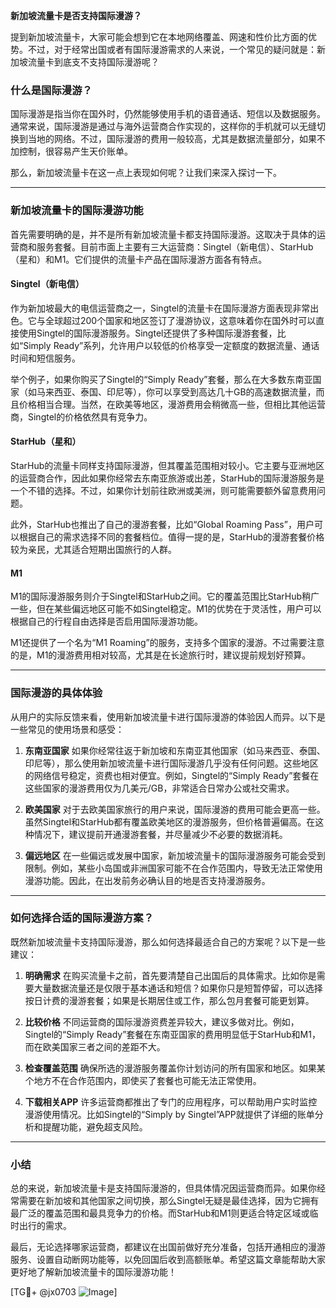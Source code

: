 **新加坡流量卡是否支持国际漫游？**

提到新加坡流量卡，大家可能会想到它在本地网络覆盖、网速和性价比方面的优势。不过，对于经常出国或者有国际漫游需求的人来说，一个常见的疑问就是：新加坡流量卡到底支不支持国际漫游呢？

### 什么是国际漫游？
国际漫游是指当你在国外时，仍然能够使用手机的语音通话、短信以及数据服务。通常来说，国际漫游是通过与海外运营商合作实现的，这样你的手机就可以无缝切换到当地的网络。不过，国际漫游的费用一般较高，尤其是数据流量部分，如果不加控制，很容易产生天价账单。

那么，新加坡流量卡在这一点上表现如何呢？让我们来深入探讨一下。

---

### 新加坡流量卡的国际漫游功能

首先需要明确的是，并不是所有新加坡流量卡都支持国际漫游。这取决于具体的运营商和服务套餐。目前市面上主要有三大运营商：Singtel（新电信）、StarHub（星和）和M1。它们提供的流量卡产品在国际漫游方面各有特点。

#### Singtel（新电信）
作为新加坡最大的电信运营商之一，Singtel的流量卡在国际漫游方面表现非常出色。它与全球超过200个国家和地区签订了漫游协议，这意味着你在国外时可以直接使用Singtel的国际漫游服务。Singtel还提供了多种国际漫游套餐，比如“Simply Ready”系列，允许用户以较低的价格享受一定额度的数据流量、通话时间和短信服务。

举个例子，如果你购买了Singtel的“Simply Ready”套餐，那么在大多数东南亚国家（如马来西亚、泰国、印尼等），你可以享受到高达几十GB的高速数据流量，而且价格相当合理。当然，在欧美等地区，漫游费用会稍微高一些，但相比其他运营商，Singtel的价格依然具有竞争力。

#### StarHub（星和）
StarHub的流量卡同样支持国际漫游，但其覆盖范围相对较小。它主要与亚洲地区的运营商合作，因此如果你经常去东南亚旅游或出差，StarHub的国际漫游服务是一个不错的选择。不过，如果你计划前往欧洲或美洲，则可能需要额外留意费用问题。

此外，StarHub也推出了自己的漫游套餐，比如“Global Roaming Pass”，用户可以根据自己的需求选择不同的套餐档位。值得一提的是，StarHub的漫游套餐价格较为亲民，尤其适合短期出国旅行的人群。

#### M1
M1的国际漫游服务则介于Singtel和StarHub之间。它的覆盖范围比StarHub稍广一些，但在某些偏远地区可能不如Singtel稳定。M1的优势在于灵活性，用户可以根据自己的行程自由选择是否启用国际漫游功能。

M1还提供了一个名为“M1 Roaming”的服务，支持多个国家的漫游。不过需要注意的是，M1的漫游费用相对较高，尤其是在长途旅行时，建议提前规划好预算。

---

### 国际漫游的具体体验

从用户的实际反馈来看，使用新加坡流量卡进行国际漫游的体验因人而异。以下是一些常见的使用场景和感受：

1. **东南亚国家**
   如果你经常往返于新加坡和东南亚其他国家（如马来西亚、泰国、印尼等），那么使用新加坡流量卡进行国际漫游几乎没有任何问题。这些地区的网络信号稳定，资费也相对便宜。例如，Singtel的“Simply Ready”套餐在这些国家的漫游费用仅为几美元/GB，非常适合日常办公或社交需求。

2. **欧美国家**
   对于去欧美国家旅行的用户来说，国际漫游的费用可能会更高一些。虽然Singtel和StarHub都有覆盖欧美地区的漫游服务，但价格普遍偏高。在这种情况下，建议提前开通漫游套餐，并尽量减少不必要的数据消耗。

3. **偏远地区**
   在一些偏远或发展中国家，新加坡流量卡的国际漫游服务可能会受到限制。例如，某些小岛国或非洲国家可能不在合作范围内，导致无法正常使用漫游功能。因此，在出发前务必确认目的地是否支持漫游服务。

---

### 如何选择合适的国际漫游方案？

既然新加坡流量卡支持国际漫游，那么如何选择最适合自己的方案呢？以下是一些建议：

1. **明确需求**
   在购买流量卡之前，首先要清楚自己出国后的具体需求。比如你是需要大量数据流量还是仅限于基本通话和短信？如果你只是短暂停留，可以选择按日计费的漫游套餐；如果是长期居住或工作，那么包月套餐可能更划算。

2. **比较价格**
   不同运营商的国际漫游资费差异较大，建议多做对比。例如，Singtel的“Simply Ready”套餐在东南亚国家的费用明显低于StarHub和M1，而在欧美国家三者之间的差距不大。

3. **检查覆盖范围**
   确保所选的漫游服务覆盖你计划访问的所有国家和地区。如果某个地方不在合作范围内，即使买了套餐也可能无法正常使用。

4. **下载相关APP**
   许多运营商都推出了专门的应用程序，可以帮助用户实时监控漫游使用情况。比如Singtel的“Simply by Singtel”APP就提供了详细的账单分析和提醒功能，避免超支风险。

---

### 小结

总的来说，新加坡流量卡是支持国际漫游的，但具体情况因运营商而异。如果你经常需要在新加坡和其他国家之间切换，那么Singtel无疑是最佳选择，因为它拥有最广泛的覆盖范围和最具竞争力的价格。而StarHub和M1则更适合特定区域或临时出行的需求。

最后，无论选择哪家运营商，都建议在出国前做好充分准备，包括开通相应的漫游服务、设置自动断网功能等，以免回国后收到高额账单。希望这篇文章能帮助大家更好地了解新加坡流量卡的国际漫游功能！

[TG💪+ @jx0703 ![Image](https://github.com/user-attachments/assets/dbca1d08-cadb-493c-b0ec-ad6f7a83f270)]